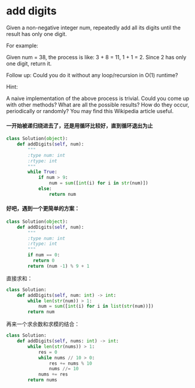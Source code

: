 # add digits

Given a non-negative integer num, repeatedly add all its digits until the result has only one digit.

For example:

Given num = 38, the process is like: 3 + 8 = 11, 1 + 1 = 2. Since 2 has only one digit, return it.

Follow up:
Could you do it without any loop/recursion in O(1) runtime?

Hint:

A naive implementation of the above process is trivial. Could you come up with other methods?
What are all the possible results?
How do they occur, periodically or randomly?
You may find this Wikipedia article useful.

#### 一开始被递归绕进去了，还是用循环比较好，直到循环退出为止

```python
class Solution(object):
    def addDigits(self, num):
        """
        :type num: int
        :rtype: int
        """
        while True:
            if num > 9:
                num = sum([int(i) for i in str(num)])
            else:
                return num

```

#### 好吧，遇到一个更简单的方案：

```python
class Solution(object):
    def addDigits(self, num):
        """
        :type num: int
        :rtype: int
        """
        if num == 0:
          return 0
        return (num -1) % 9 + 1
```

直接求和：

```python
class Solution:
    def addDigits(self, num: int) -> int:
        while len(str(num)) > 1:
            num = sum([int(i) for i in list(str(num))])
        return num

```

再来一个求余数和求模的结合：

```python
class Solution:
    def addDigits(self, nums: int) -> int:
        while len(str(nums)) > 1:
            res = 0
            while nums // 10 > 0:
                res += nums % 10
                nums //= 10
            nums += res
        return nums
```
